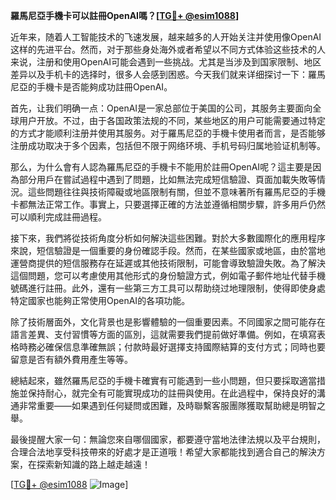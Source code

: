 **羅馬尼亞手機卡可以註冊OpenAI嗎？[[TG💪+ @esim1088](https://t.me/s/esim1088)]**

近年来，随着人工智能技术的飞速发展，越来越多的人开始关注并使用像OpenAI这样的先进平台。然而，对于那些身处海外或者希望以不同方式体验这些技术的人来说，注册和使用OpenAI可能会遇到一些挑战。尤其是当涉及到国家限制、地区差异以及手机卡的选择时，很多人会感到困惑。今天我们就来详细探讨一下：羅馬尼亞的手機卡是否能夠成功註冊OpenAI。

首先，让我们明确一点：OpenAI是一家总部位于美国的公司，其服务主要面向全球用户开放。不过，由于各国政策法规的不同，某些地区的用户可能需要通过特定的方式才能顺利注册并使用其服务。对于羅馬尼亞的手機卡使用者而言，是否能够注册成功取决于多个因素，包括但不限于网络环境、手机号码归属地验证机制等。

那么，为什么會有人認為羅馬尼亞的手機卡不能用於註冊OpenAI呢？這主要是因為部分用戶在嘗試過程中遇到了問題，比如無法完成短信驗證、頁面加載失敗等情況。這些問題往往與技術障礙或地區限制有關，但並不意味著所有羅馬尼亞的手機卡都無法正常工作。事實上，只要選擇正確的方法並遵循相關步驟，許多用戶仍然可以順利完成註冊過程。

接下來，我們將從技術角度分析如何解決這些困難。對於大多數國際化的應用程序來說，短信驗證是一個重要的身份確認手段。然而，在某些國家或地區，由於當地運營商提供的短信服務存在延遲或其他技術限制，可能會導致驗證失敗。為了解決這個問題，您可以考慮使用其他形式的身份驗證方式，例如電子郵件地址代替手機號碼進行註冊。此外，還有一些第三方工具可以帮助绕过地理限制，使得即使身處特定國家也能夠正常使用OpenAI的各項功能。

除了技術層面外，文化背景也是影響體驗的一個重要因素。不同國家之間可能存在語言差異、支付習慣等方面的區別，這就需要我們提前做好準備。例如，在填寫表格時務必確保信息準確無誤；付款時最好選擇支持國際結算的支付方式；同時也要留意是否有額外費用產生等等。

總結起來，雖然羅馬尼亞的手機卡確實有可能遇到一些小問題，但只要採取適當措施並保持耐心，就完全有可能實現成功的註冊與使用。在此過程中，保持良好的溝通非常重要——如果遇到任何疑問或困難，及時聯繫客服團隊獲取幫助總是明智之舉。

最後提醒大家一句：無論您來自哪個國家，都要遵守當地法律法規以及平台規則，合理合法地享受科技帶來的好處才是正道哦！希望大家都能找到適合自己的解決方案，在探索新知識的路上越走越遠！

[[TG💪+ @esim1088](https://t.me/s/esim1088) ![Image](https://i.postimg.cc/4NQfJmqS/Snipaste-2025-05-13-00-14-12.png)]